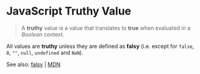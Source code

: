 # JavaScript Truthy Value

> A **truthy** value is a value that translates to **true** when evaluated in a *Boolean* context.

All values are **truthy** unless they are defined as **falsy** (i.e. except for `false`, `0`, `""`, `null`, `undefined` and `NaN`).

See also: [falsy](js-falsy) | [MDN](https://developer.mozilla.org/en-US/docs/Glossary/Truthy)

